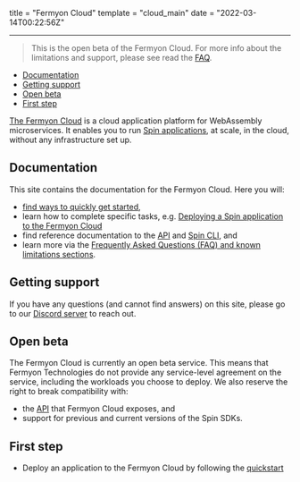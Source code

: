 title = "Fermyon Cloud"
template = "cloud_main"
date = "2022-03-14T00:22:56Z"

---

> This is the open beta of the Fermyon Cloud. For more info about the limitations and support, please see read the [FAQ](faq).

- [Documentation](#documentation)
- [Getting support](#getting-support)
- [Open beta](#open-beta)
- [First step](#first-step)

[The Fermyon Cloud](https://cloud.fermyon.com) is a cloud application platform for WebAssembly microservices. It enables you to run [Spin applications](https://developer.fermyon.com/spin), at scale, in the cloud, without any infrastructure set up.

## Documentation

This site contains the documentation for the Fermyon Cloud. Here you will:

- [find ways to quickly get started](/cloud/quickstart),
- learn how to complete specific tasks, e.g. [Deploying a Spin application to the Fermyon Cloud](/cloud/deploy)
- find reference documentation to the [API](/cloud/rest-api) and [Spin CLI](/cloud/cli-reference), and
- learn more via the [Frequently Asked Questions (FAQ) and known limitations sections](/cloud/faq).

## Getting support

If you have any questions (and cannot find answers) on this site, please go to our [Discord server](https://discord.gg/P4Cx7xUbJu) to reach out.

## Open beta

The Fermyon Cloud is currently an open beta service. This means that Fermyon Technologies do not provide any service-level agreement on the service, including the workloads you choose to deploy. We also reserve the right to break compatibility with:

- the [API](/cloud/rest-api) that Fermyon Cloud exposes, and
- support for previous and current versions of the Spin SDKs.

## First step

- Deploy an application to the Fermyon Cloud by following the [quickstart](/cloud/quickstart)
